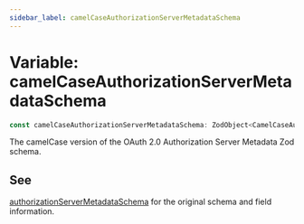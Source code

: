 ```yaml
---
sidebar_label: camelCaseAuthorizationServerMetadataSchema
---
```


# Variable: camelCaseAuthorizationServerMetadataSchema

```ts
const camelCaseAuthorizationServerMetadataSchema: ZodObject<CamelCaseAuthorizationServerMetadata>;
```

The camelCase version of the OAuth 2.0 Authorization Server Metadata Zod schema.

## See

[authorizationServerMetadataSchema](/references/js/variables/authorizationServerMetadataSchema.md) for the original schema and field information.
